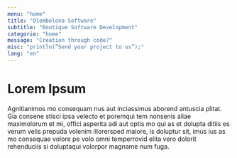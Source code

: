 ```yaml
---
menu: "home"
title: "Olombelona Software"
subtitle: "Boutique Software Development"
categorie: "home"
message: "Creation through code?"
misc: "println(”Send your project to us”);"
lang: "en"
---
```

# Lorem Ipsum

Agnitianimos mo consequam nus aut inciassimus aborend antuscia plitat.
Gia consene stisci ipsa velecto et poremqui tem nonsenis aliae maximolorum et mi, offici asperita adi aut optis mo qui as et dolupta ditiis es verum velis prepuda volenim illorersped maiore, is doluptur sit, imus ius as mo consequae volore pe volo omni temperrovid elita vero dolorit rehenduciis si doluptaqui volorpor magname num fuga.